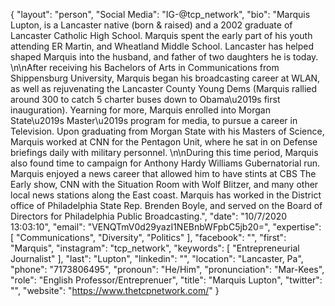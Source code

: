 {
  "layout": "person",
  "Social Media": "IG-@tcp_network",
  "bio": "Marquis Lupton, is a Lancaster native (born & raised) and a 2002 graduate of Lancaster Catholic High School. Marquis spent the early part of his youth attending ER Martin, and Wheatland Middle School. Lancaster has helped shaped Marquis into the husband, and father of two daughters he is today. \n\nAfter receiving his Bachelors of Arts in Communications from Shippensburg University, Marquis began his broadcasting career at WLAN, as well as rejuvenating the Lancaster County Young Dems (Marquis rallied around 300 to catch 5 charter buses down to Obama\u2019s first inauguration). Yearning for more, Marquis enrolled into Morgan State\u2019s Master\u2019s program for media, to pursue a career in Television. Upon graduating from Morgan State with his Masters of Science, Marquis worked at CNN for the Pentagon Unit, where he sat in on Defense briefings daily with military personnel. \n\nDuring this time period, Marquis also found time to campaign for Anthony Hardy Williams Gubernatorial run. Marquis enjoyed a news career that allowed him to have stints at CBS The Early show, CNN with the Situation Room with Wolf Blitzer, and many other local news stations along the East coast. Marquis has worked in the District office of Philadelphia State Rep. Brenden Boyle, and served on the Board of Directors for Philadelphia Public Broadcasting.",
  "date": "10/7/2020 13:03:10",
  "email": "VENQTmV0d29yazI1NEBnbWFpbC5jb20=",
  "expertise": [
    "Communications",
    "Diversity",
    "Politics"
  ],
  "facebook": "",
  "first": "Marquis",
  "instagram": "tcp_network",
  "keywords": [
    "Entrepreneurial Journalist"
  ],
  "last": "Lupton",
  "linkedin": "",
  "location": "Lancaster, Pa",
  "phone": "7173806495",
  "pronoun": "He/Him",
  "pronunciation": "Mar-Kees",
  "role": "English Professor/Entreprenuer",
  "title": "Marquis Lupton",
  "twitter": "",
  "website": "https://www.thetcpnetwork.com/"
}
